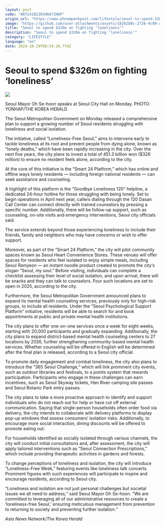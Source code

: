 ```yaml
---
layout: post
code: "ART2410220346672HOP"
origin_url: "https://www.phnompenhpost.com/lifestyle/seoul-to-spend-326m-on-fighting-loneliness-"
image: "https://github.com/user-attachments/assets/18262b8c-2726-4c89-a211-8b545be548f9"
title: "Seoul to spend $326m on fighting ‘loneliness’"
description: "​​Seoul to spend $326m on fighting ‘loneliness’​"
category: "LIFESTYLE"
language: "en"
date: 2024-10-29T08:54:26.776Z
---
```


# Seoul to spend $326m on fighting ‘loneliness’

![](https://github.com/user-attachments/assets/9b5c050d-d241-4b11-ab20-4972a88be350)

Seoul Mayor Oh Se-hoon speaks at Seoul City Hall on Monday. PHOTO: YONHAP/THE KOREA HERALD

The Seoul Metropolitan Government on Monday released a comprehensive plan to support a growing number of Seoul residents struggling with loneliness and social isolation.

The initiative, called “Loneliness-Free Seoul,” aims to intervene early to tackle loneliness at its root and prevent people from dying alone, known as “lonely deaths,” which have been rapidly increasing in the city. Over the next five years, the city plans to invest a total of 451.3 billion won ($326 million) to ensure no resident feels alone, according to the city.

At the core of this initiative is the “Smart 24 Platform,” which has online and offline ways lonely residents — including foreign national residents — can seek assistance and counseling.

A highlight of this platform is the “Goodbye Loneliness 120” helpline, a dedicated 24-hour hotline for those struggling with being lonely. Set to begin operations in April next year, callers dialing through the 120 Dasan Call Center can connect directly with trained counselors by pressing a specific number. Additionally, there will be follow-up support, such as counseling, on-site visits and emergency interventions, Seoul city officials said.

The service extends beyond those experiencing loneliness to include their friends, family and neighbors who may have concerns or wish to offer support.

Moreover, as part of the “Smart 24 Platform,” the city will pilot community spaces known as Seoul Heart Convenience Stores. These venues will offer spaces for residents who feel isolated to enjoy simple meals, including Seoul Ramyeon — an instant noodle product created to promote the city‘s slogan “Seoul, my soul.” Before visiting, individuals can complete a checklist assessing their level of social isolation, and upon arrival, there will be snacks and they can talk to counselors. Four such locations are set to open in 2025, according to the city.

Furthermore, the Seoul Metropolitan Government announced plans to expand its mental health counseling services, previously only for high-risk groups, to include all residents. Under the “Seoul Psychological Support Platform” initiative, residents will be able to search for and book appointments at public and private mental health institutions.

The city plans to offer one-on-one services once a week for eight weeks, starting with 20,000 participants and gradually expanding. Additionally, the city plans to expand district-based mental health counseling centers to 27 locations by 2026, further strengthening community-based mental health services. Whether counseling will be offered in English will be determined after the final plan is released, according to a Seoul city official.

To promote daily engagement and combat loneliness, the city also plans to introduce the “365 Seoul Challenge,“ which will link prominent city events, such as outdoor libraries and festivals, to a points system that rewards participation. Participants who engage in these challenges can earn incentives, such as Seoul Skyway tickets, Han River camping site passes and Seoul Botanic Park entry passes.

The city plans to take a more proactive approach to identify and support individuals who do not reach out for help or have cut off external communication. Saying that single-person households often order food via delivery, the city intends to collaborate with delivery platforms to display pop-up windows that assess consumers‘ isolation risks. Additionally, to encourage more social interaction, dining discounts will be offered to promote eating out.

For households identified as socially isolated through various channels, the city will conduct initial consultations and, after assessment, the city will apply tailored interventions such as “Seoul Connection Prescriptions,” which include providing therapeutic activities in gardens and forests.

To change perceptions of loneliness and isolation, the city will introduce “Loneliness-Free Week,” featuring events like loneliness talk concerts. Prominent figures with such experiences will participate to inspire and encourage residents, according to Seoul city.

“Loneliness and isolation are not just personal challenges but societal issues we all need to address,“ said Seoul Mayor Oh Se-hoon. ”We are committed to leveraging all of our administrative resources to create a ‘loneliness-free Seoul,’ ensuring meticulous management from prevention to returning to society and preventing further isolation.“

_Asia News Network/The Korea Herald_
